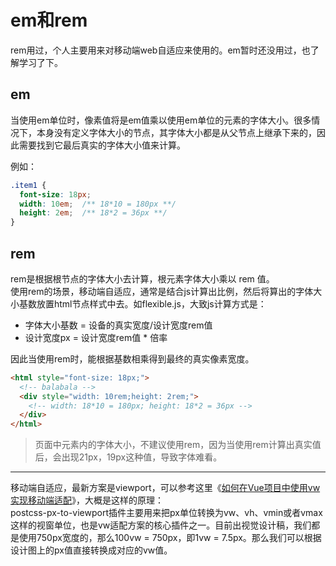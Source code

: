 # em和rem

rem用过，个人主要用来对移动端web自适应来使用的。em暂时还没用过，也了解学习了下。  

## em

当使用em单位时，像素值将是em值乘以使用em单位的元素的字体大小。很多情况下，本身没有定义字体大小的节点，其字体大小都是从父节点上继承下来的，因此需要找到它最后真实的字体大小值来计算。

例如：  

```css
.item1 {
  font-size: 18px;
  width: 10em;  /** 18*10 = 180px **/
  height: 2em;  /** 18*2 = 36px **/
}
```  

## rem

rem是根据根节点的字体大小去计算，根元素字体大小乘以 rem 值。  
使用rem的场景，移动端自适应，通常是结合js计算出比例，然后将算出的字体大小基数放置html节点样式中去。如flexible.js，大致js计算方式是：  

- 字体大小基数 = 设备的真实宽度/设计宽度rem值  
- 设计宽度px = 设计宽度rem值 * 倍率  
 
因此当使用rem时，能根据基数相乘得到最终的真实像素宽度。  

```html
<html style="font-size: 18px;">
  <!-- balabala -->
  <div style="width: 10rem;height: 2rem;">
    <!-- width: 18*10 = 180px; height: 18*2 = 36px -->
  </div>
</html>
```  

> 页面中元素内的字体大小，不建议使用rem，因为当使用rem计算出真实值后，会出现21px，19px这种值，导致字体难看。  

---
移动端自适应，最新方案是viewport，可以参考这里《[如何在Vue项目中使用vw实现移动端适配](https://www.w3cplus.com/mobile/vw-layout-in-vue.html)》，大概是这样的原理：  
postcss-px-to-viewport插件主要用来把px单位转换为vw、vh、vmin或者vmax这样的视窗单位，也是vw适配方案的核心插件之一。目前出视觉设计稿，我们都是使用750px宽度的，那么100vw = 750px，即1vw = 7.5px。那么我们可以根据设计图上的px值直接转换成对应的vw值。